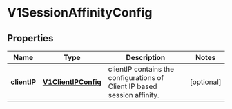 
# V1SessionAffinityConfig

## Properties
Name | Type | Description | Notes
------------ | ------------- | ------------- | -------------
**clientIP** | [**V1ClientIPConfig**](V1ClientIPConfig.md) | clientIP contains the configurations of Client IP based session affinity. |  [optional]



